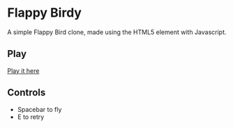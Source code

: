# Flappy Birdy

A simple Flappy Bird clone, made using the HTML5 <canvas> element with Javascript.



## Play

[Play it here](kevinpageau.com/flappy-birdy)



## Controls

* Spacebar to fly
* E to retry